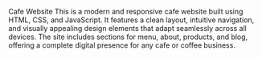Cafe Website
This is a modern and responsive cafe website built using HTML, CSS, and JavaScript. It features a clean layout, intuitive navigation, and visually appealing design elements that adapt seamlessly across all devices. The site includes sections for menu, about, products, and blog, offering a complete digital presence for any cafe or coffee business.

